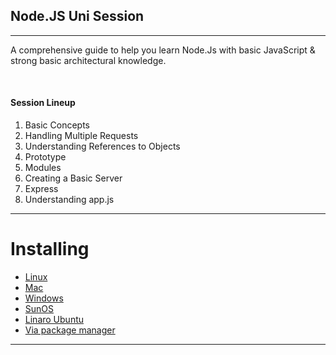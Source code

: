 <!DOCTYPE html>
<html lang="en">
  <head>
    <meta charset="utf-8"></meta>
  </head>
  <body>
    <h2><b>Node.JS Uni Session</b></h2>
    <hr>
    <p>A comprehensive guide to help you learn Node.Js with basic JavaScript &amp; strong basic architectural knowledge.</p>
    </br>
    <h4>Session Lineup</h4>
    <ol>
      <li>Basic Concepts</li>
      <li>Handling Multiple Requests</li>
      <li>Understanding References to Objects</li>
      <li>Prototype</li>
      <li>Modules</li>
      <li>Creating a Basic Server</li>
      <li>Express</li>
      <li>Understanding app.js</l1>
    </ol>
  </body>
</html>

***


# Installing
* [Linux](#installing-on-linux)
* [Mac](#installing-on-mac)
* [Windows](#installing-on-windows)
* [SunOS](#installing-on-sunos)
* [Linaro Ubuntu](#installing-on-linaro-ubuntu-arm-udoo)
* [Via package manager](#installing-via-package-manager)

***
